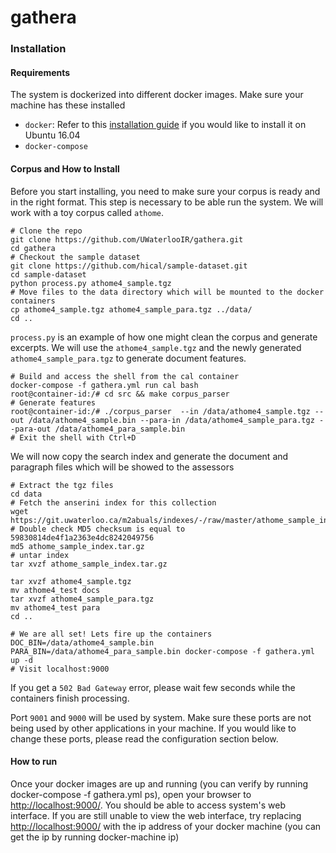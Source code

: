 # gathera


### Installation
#### Requirements
The system is dockerized into different docker images. Make sure your machine has these installed

* `docker`: Refer to this [installation guide](https://www.digitalocean.com/community/tutorials/how-to-install-and-use-docker-on-ubuntu-16-04) if you would like to install it on Ubuntu 16.04
* `docker-compose`

#### Corpus and How to Install
Before you start installing, you need to make sure your corpus is ready and in the right format. This step is necessary to be able run the system. We will work with a toy corpus called `athome`.

```
# Clone the repo
git clone https://github.com/UWaterlooIR/gathera.git
cd gathera
# Checkout the sample dataset
git clone https://github.com/hical/sample-dataset.git
cd sample-dataset
python process.py athome4_sample.tgz
# Move files to the data directory which will be mounted to the docker containers
cp athome4_sample.tgz athome4_sample_para.tgz ../data/
cd ..
```

`process.py` is an example of how one might clean the corpus and generate excerpts.
 We will use the `athome4_sample.tgz` and the newly generated `athome4_sample_para.tgz` to generate document features.


```
# Build and access the shell from the cal container
docker-compose -f gathera.yml run cal bash
root@container-id:/# cd src && make corpus_parser
# Generate features
root@container-id:/# ./corpus_parser  --in /data/athome4_sample.tgz --out /data/athome4_sample.bin --para-in /data/athome4_sample_para.tgz --para-out /data/athome4_para_sample.bin
# Exit the shell with Ctrl+D
```

We will now copy the search index and generate the document and paragraph files which will be showed to the assessors

```
# Extract the tgz files
cd data
# Fetch the anserini index for this collection
wget https://git.uwaterloo.ca/m2abuals/indexes/-/raw/master/athome_sample_index.tar.gz
# Double check MD5 checksum is equal to 59830814de4f1a2363e4dc8242049756
md5 athome_sample_index.tar.gz
# untar index
tar xvzf athome_sample_index.tar.gz

tar xvzf athome4_sample.tgz
mv athome4_test docs
tar xvzf athome4_sample_para.tgz
mv athome4_test para
cd ..

# We are all set! Lets fire up the containers
DOC_BIN=/data/athome4_sample.bin PARA_BIN=/data/athome4_para_sample.bin docker-compose -f gathera.yml up -d
# Visit localhost:9000
```

If you get a `502 Bad Gateway` error, please wait few seconds while the containers finish processing.

Port `9001` and `9000` will be used by system. Make sure these ports are not being used by other applications in your machine. If you would like to change these ports, please read the configuration section below.

#### How to run
Once your docker images are up and running (you can verify by running docker-compose -f gathera.yml ps), 
open your browser to [http://localhost:9000/](http://localhost:9000/). 
You should be able to access system's web interface. 
If you are still unable to view the web interface, 
try replacing [http://localhost:9000/](http://localhost:9000/) with the ip address 
of your docker machine (you can get the ip by running docker-machine ip)

